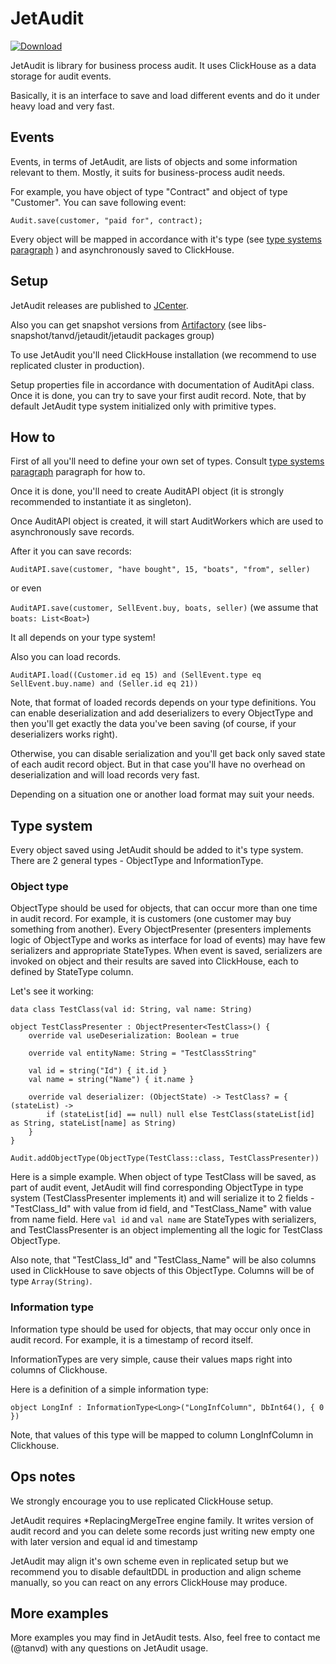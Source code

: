 # JetAudit

[ ![Download](https://api.bintray.com/packages/tanvd/jetaudit/jetaudit/images/download.svg) ](https://bintray.com/tanvd/jetaudit/jetaudit/_latestVersion)

JetAudit is library for business process audit. It uses ClickHouse as a data storage for audit events.

Basically, it is an interface to save and load different events and do it under heavy load and very fast.

## Events

Events, in terms of JetAudit, are lists of objects and some information relevant to them. Mostly, it suits for business-process audit needs.

For example, you have object of type "Contract" and object of type "Customer". You can save following event:

```
Audit.save(customer, "paid for", contract);
```

Every object will be mapped in accordance with it's type (see [type systems paragraph](#type-system) ) and asynchronously saved to ClickHouse.

## Setup

JetAudit releases are published to [JCenter](https://bintray.com/tanvd/jetaudit/jetaudit).

Also you can get snapshot versions from [Artifactory](https://oss.jfrog.org) (see libs-snapshot/tanvd/jetaudit/jetaudit packages group)

To use JetAudit you'll need ClickHouse installation (we recommend to use replicated cluster in production).

Setup properties file in accordance with documentation of AuditApi class. Once it is done, you can try to save your first audit record. Note, that by default JetAudit type system initialized only with primitive types.

## How to

First of all you'll need to define your own set of types. Consult [type systems paragraph](#type-system) paragraph for how to.

Once it is done, you'll need to create AuditAPI object (it is strongly recommended to instantiate it as singleton). 

Once AuditAPI object is created, it will start AuditWorkers which are used to asynchronously save records.

After it you can save records:

`AuditAPI.save(customer, "have bought", 15, "boats", "from", seller)`

or even

`AuditAPI.save(customer, SellEvent.buy, boats, seller)` (we assume that `boats: List<Boat>`) 

It all depends on your type system!

Also you can load records.

`AuditAPI.load((Customer.id eq 15) and (SellEvent.type eq SellEvent.buy.name) and (Seller.id eq 21))`

Note, that format of loaded records depends on your type definitions. You can enable deserialization and add deserializers to every ObjectType and then you'll get exactly the data you've been saving (of course, if your deserializers works right).
 
Otherwise, you can disable serialization and you'll get back only saved state of each audit record object. But in that case you'll have no overhead on deserialization and will load records very fast.

Depending on a situation one or another load format may suit your needs. 

## Type system

Every object saved using JetAudit should be added to it's type system. There are 2 general types - ObjectType and InformationType.

### Object type

ObjectType should be used for objects, that can occur more than one time in audit record. For example, it is customers (one customer may buy something from another). Every ObjectPresenter (presenters implements logic of ObjectType and works as interface for load of events) may have few serializers and appropriate StateTypes. When event is saved, serializers are invoked on object and their results are saved into ClickHouse, each to defined by StateType column.

Let's see it working:

```
data class TestClass(val id: String, val name: String)

object TestClassPresenter : ObjectPresenter<TestClass>() {
    override val useDeserialization: Boolean = true

    override val entityName: String = "TestClassString"

    val id = string("Id") { it.id }
    val name = string("Name") { it.name }

    override val deserializer: (ObjectState) -> TestClass? = { (stateList) ->
        if (stateList[id] == null) null else TestClass(stateList[id] as String, stateList[name] as String)
    }
}

Audit.addObjectType(ObjectType(TestClass::class, TestClassPresenter))
```

Here is a simple example. When object of type TestClass will be saved, as part of audit event, JetAudit will find corresponding ObjectType in type system (TestClassPresenter implements it) and will serialize it to 2 fields - "TestClass_Id" with value from id field, and "TestClass_Name" with value from name field. Here `val id` and `val name` are StateTypes with serializers, and TestClassPresenter is an object implementing all the logic for TestClass ObjectType.

Also note, that "TestClass_Id" and "TestClass_Name" will be also columns used in ClickHouse to save objects of this ObjectType. Columns will be of type `Array(String)`.

### Information type

Information type should be used for objects, that may occur only once in audit record. For example, it is a timestamp of record itself. 

InformationTypes are very simple, cause their values maps right into columns of Clickhouse.

Here is a definition of a simple information type:

`object LongInf : InformationType<Long>("LongInfColumn", DbInt64(), { 0 })`

Note, that values of this type will be mapped to column LongInfColumn in Clickhouse.

## Ops notes

We strongly encourage you to use replicated ClickHouse setup. 

JetAudit requires *ReplacingMergeTree engine family. It writes version of audit record and you can delete some records just writing new empty one with later version and equal id and timestamp

JetAudit may align it's own scheme even in replicated setup but we recommend you to disable defaultDDL in production and align scheme manually, so you can react on any errors ClickHouse may produce.

## More examples

More examples you may find in JetAudit tests. Also, feel free to contact me (@tanvd) with any questions on JetAudit usage.



